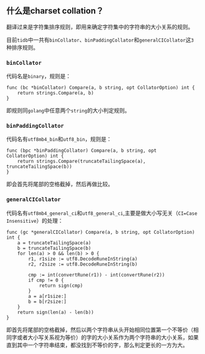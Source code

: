 ## 什么是charset collation？

翻译过来是字符集排序规则，即用来确定字符集中的字符串的大小关系的规则。

目前`tidb`中一共有`binCollator`、`binPaddingCollator`和`generalCICollator`这`3`种排序规则。


### `binCollator`

代码名是`binary`，规则是：

```golang
func (bc *binCollator) Compare(a, b string, opt CollatorOption) int {
	return strings.Compare(a, b)
}
```

即规则同`golang`中任意两个`string`的大小判定规则。

### `binPaddingCollator`

代码名有`utf8mb4_bin`和`utf8_bin`，规则是：

```golang
func (bpc *binPaddingCollator) Compare(a, b string, opt CollatorOption) int {
	return strings.Compare(truncateTailingSpace(a), truncateTailingSpace(b))
}
```

即会首先将尾部的空格截掉，然后再做比较。

### `generalCICollator`

代码名有`utf8mb4_general_ci`和`utf8_general_ci`,主要是做大小写无关（`CI=Case Insensitive`）的处理：

```golang
func (gc *generalCICollator) Compare(a, b string, opt CollatorOption) int {
	a = truncateTailingSpace(a)
	b = truncateTailingSpace(b)
	for len(a) > 0 && len(b) > 0 {
		r1, r1size := utf8.DecodeRuneInString(a)
		r2, r2size := utf8.DecodeRuneInString(b)

		cmp := int(convertRune(r1)) - int(convertRune(r2))
		if cmp != 0 {
			return sign(cmp)
		}
		a = a[r1size:]
		b = b[r2size:]
	}
	return sign(len(a) - len(b))
}

```

即首先将尾部的空格截掉，然后以两个字符串从头开始相同位置第一个不等价（相同字或者大小写关系视为等价）的字的大小关系作为两个字符串的大小关系，如果直到其中一个字符串结束，都没找到不等价的字，那么判定更长的一方为大。


